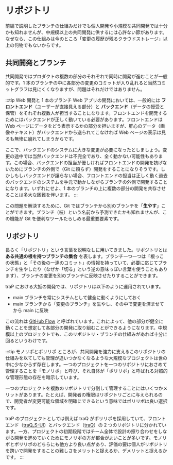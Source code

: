 # リポジトリ

前編で説明したブランチの仕組みだけでも個人開発や小規模な共同開発では十分かも知れませんが、中規模以上の共同開発に供するには心許ない節があります。なぜなら、この仕組みは今のところ「変更の履歴が残るクラウドストレージ」以上の何物でもないからです。

## 共同開発とブランチ

共同開発ではプロダクトの複数の部分のそれぞれで同時に開発が進むことが一般的です。1 本のブランチの中に各部分の変更のコミットが入り乱れると当然コミットグラフは見にくくなりますが、問題はそれだけではありません。

:::tip Web 開発と 1 本のブランチ
Web アプリの開発においては、一般的には **フロントエンド**（ユーザーが直接見える部分）と **バックエンド**（データの授受と保管）をそれぞれ複数人が担当することになります。フロントエンドを開発するためにはバックエンドが正しく動いている必要があります。フロントエンドは Web ページにデータをどう表示するかの部分を担いますが、肝心のデータ（画像やテキスト）がバックエンドから送られてこなければ Web ページの表示は見るも無惨に崩れてしまうからです。

ここで、バックエンドのシステムに大きな変更が必要になったとしましょう。変更の途中では当然バックエンドは不完全であり、全く動かない可能性もあります。この場合、バックエンドの担当が優しければフロントエンドの開発を妨げないためにブランチの外側で（Git に頼らず）開発をすることになりそうです。しかしもしバックエンドが譲らない場合、フロントエンドの担当は正しく動く過去のバックエンドのシステムを手元で動かしながらブランチの外側で開発することになります。いずれにせよ、1 本のブランチの上に複数の部分の開発を共存させることは多大な困難を伴います。
:::

この問題を解決するために、Git ではブランチから別のブランチを「**生やす**」ことができます。ブランチ（枝）という名前から予測できたかも知れませんが、この機能が Git を便利なツールたらしめる最重要要素です。

## リポジトリ

長らく「リポジトリ」という言葉を説明なしに用いてきました。リポジトリとは **ある共通の根を持つブランチの集合** を表します。ブランチ一つ一つは「根っこの状態」と「その後の一連のコミット」の情報を持っていて、必要に応じてブランチを生やしたり（なぜか「切る」という逆の意味っぽい言葉を使うこともあります）、ブランチの変更を別のブランチに反映させたりすることができます。

traP における大抵の開発では、リポジトリは以下のように運用されています。

- main ブランチを常にシステムとして健全に動くようにしておく
- main ブランチから「変更のブランチ」を生やし、その中で変更を済ませてから main に反映

この流れは [GitHub Flow](https://docs.github.com/ja/get-started/using-github/github-flow) と呼ばれています。これによって、他の部分が健全に動くことを想定して各部分の開発に取り組むことができるようになります。中規模以上のプロジェクトでも、このリポジトリ・ブランチの仕組みがあれば十分に回るというわけです。

:::tip モノリポとポリリポ
ところが、共同開発を強力に支えるこのリポジトリの仕組みを以てしても管理が追いつかなくなるような大規模なプロジェクトは世の中に少なからず存在します。一つのプロジェクトを一つのリポジトリにおさめて管理することを「モノリポ」と呼び、それ自体が「ポリリポ」と呼ばれる対照的な管理形態の存在を暗示しています。

一つのプロジェクトを複数のリポジトリで分割して管理することにはいくつかメリットがあります。たとえば、開発者の権限はリポジトリごとに与えられるので、開発者が変更可能な領域を明確にできるという意味ではポリリポは良い選択です。

traP のプロジェクトとしては例えば traQ がポリリポを採用していて、フロントエンド（[traQ_S-UI](https://github.com/traPtitech/traQ_S-UI)）とバックエンド（[traQ](https://github.com/traPtitech/traQ)）の 2 つのリポジトリに分かれています。一方、プロジェクトの初期段階ではチーム全体で設計の擦り合わせをしながら開発を進めていくためにモノリポの方が都合がよいことが多いです。モノリポとポリリポのどちらにも他方より良い点があり、評価の要は個人がリポジトリを跨いで開発をすることの難しさをメリットと捉えるか、デメリットと捉えるかです。
:::